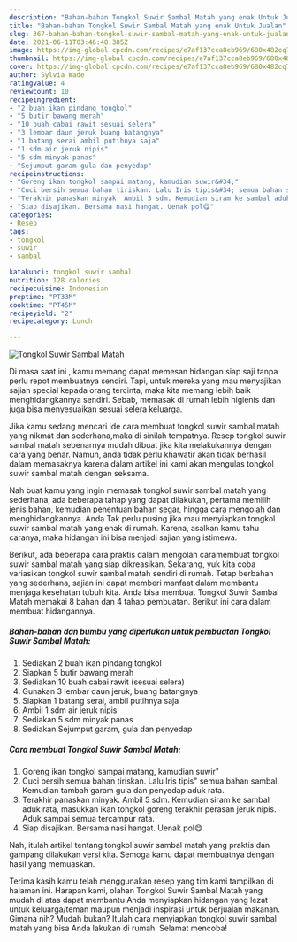 ```yaml
---
description: "Bahan-bahan Tongkol Suwir Sambal Matah yang enak Untuk Jualan"
title: "Bahan-bahan Tongkol Suwir Sambal Matah yang enak Untuk Jualan"
slug: 367-bahan-bahan-tongkol-suwir-sambal-matah-yang-enak-untuk-jualan
date: 2021-06-11T03:46:48.385Z
image: https://img-global.cpcdn.com/recipes/e7af137cca8eb969/680x482cq70/tongkol-suwir-sambal-matah-foto-resep-utama.jpg
thumbnail: https://img-global.cpcdn.com/recipes/e7af137cca8eb969/680x482cq70/tongkol-suwir-sambal-matah-foto-resep-utama.jpg
cover: https://img-global.cpcdn.com/recipes/e7af137cca8eb969/680x482cq70/tongkol-suwir-sambal-matah-foto-resep-utama.jpg
author: Sylvia Wade
ratingvalue: 4
reviewcount: 10
recipeingredient:
- "2 buah ikan pindang tongkol"
- "5 butir bawang merah"
- "10 buah cabai rawit sesuai selera"
- "3 lembar daun jeruk buang batangnya"
- "1 batang serai ambil putihnya saja"
- "1 sdm air jeruk nipis"
- "5 sdm minyak panas"
- "Sejumput garam gula dan penyedap"
recipeinstructions:
- "Goreng ikan tongkol sampai matang, kamudian suwir&#34;"
- "Cuci bersih semua bahan tiriskan. Lalu Iris tipis&#34; semua bahan sambal. Kemudian tambah garam gula dan penyedap aduk rata."
- "Terakhir panaskan minyak. Ambil 5 sdm. Kemudian siram ke sambal aduk rata, masukkan ikan tongkol goreng terakhir perasan jeruk nipis. Aduk sampai semua tercampur rata."
- "Siap disajikan. Bersama nasi hangat. Uenak pol😋"
categories:
- Resep
tags:
- tongkol
- suwir
- sambal

katakunci: tongkol suwir sambal 
nutrition: 128 calories
recipecuisine: Indonesian
preptime: "PT33M"
cooktime: "PT45M"
recipeyield: "2"
recipecategory: Lunch

---
```



![Tongkol Suwir Sambal Matah](https://img-global.cpcdn.com/recipes/e7af137cca8eb969/680x482cq70/tongkol-suwir-sambal-matah-foto-resep-utama.jpg)

Di masa  saat ini , kamu memang dapat memesan hidangan siap saji tanpa perlu repot membuatnya sendiri. Tapi, untuk mereka yang mau menyajikan sajian special kepada orang tercinta, maka kita memang lebih baik menghidangkannya sendiri. Sebab, memasak di rumah lebih higienis dan juga bisa menyesuaikan sesuai selera keluarga.

Jika kamu sedang mencari ide cara membuat tongkol suwir sambal matah yang nikmat dan sederhana,maka di sinilah tempatnya. Resep tongkol suwir sambal matah  sebenarnya mudah dibuat jika kita melakukannya dengan cara yang benar. Namun, anda tidak perlu khawatir akan tidak berhasil dalam memasaknya 
karena dalam artikel ini kami akan mengulas tongkol suwir sambal matah dengan seksama.  



Nah buat kamu yang ingin memasak tongkol suwir sambal matah yang sederhana, ada beberapa tahap yang dapat dilakukan, pertama memilih jenis bahan, kemudian penentuan bahan segar, hingga cara mengolah dan menghidangkannya. Anda Tak perlu pusing jika mau menyiapkan tongkol suwir sambal matah yang enak di rumah. Karena, asalkan kamu  tahu caranya, maka hidangan ini bisa menjadi sajian yang istimewa.

Berikut, ada beberapa cara praktis  dalam mengolah caramembuat tongkol suwir sambal matah yang siap dikreasikan. Sekarang, yuk kita coba variasikan tongkol suwir sambal matah sendiri di rumah. Tetap berbahan yang sederhana, sajian ini dapat memberi manfaat dalam membantu menjaga kesehatan tubuh kita. Anda bisa membuat Tongkol Suwir Sambal Matah memakai 8 bahan dan 4 tahap pembuatan. Berikut ini cara dalam membuat hidangannya.

<!--inarticleads1-->

##### Bahan-bahan dan bumbu yang diperlukan untuk pembuatan Tongkol Suwir Sambal Matah:

1. Sediakan 2 buah ikan pindang tongkol
1. Siapkan 5 butir bawang merah
1. Sediakan 10 buah cabai rawit (sesuai selera)
1. Gunakan 3 lembar daun jeruk, buang batangnya
1. Siapkan 1 batang serai, ambil putihnya saja
1. Ambil 1 sdm air jeruk nipis
1. Sediakan 5 sdm minyak panas
1. Sediakan Sejumput garam, gula dan penyedap




<!--inarticleads2-->

##### Cara membuat Tongkol Suwir Sambal Matah:

1. Goreng ikan tongkol sampai matang, kamudian suwir&#34;
1. Cuci bersih semua bahan tiriskan. Lalu Iris tipis&#34; semua bahan sambal. Kemudian tambah garam gula dan penyedap aduk rata.
1. Terakhir panaskan minyak. Ambil 5 sdm. Kemudian siram ke sambal aduk rata, masukkan ikan tongkol goreng terakhir perasan jeruk nipis. Aduk sampai semua tercampur rata.
1. Siap disajikan. Bersama nasi hangat. Uenak pol😋




Nah, itulah artikel tentang  tongkol suwir sambal matah  yang praktis dan gampang dilakukan versi kita. Semoga kamu dapat membuatnya dengan hasil yang memuaskan. 

Terima kasih kamu telah menggunakan resep yang tim kami tampilkan di halaman ini. Harapan kami, olahan  Tongkol Suwir Sambal Matah yang mudah di atas dapat membantu Anda menyiapkan hidangan yang lezat untuk keluarga/teman maupun menjadi inspirasi untuk berjualan makanan. Gimana nih? Mudah bukan? Itulah cara menyiapkan tongkol suwir sambal matah yang bisa Anda lakukan di rumah. Selamat mencoba!

